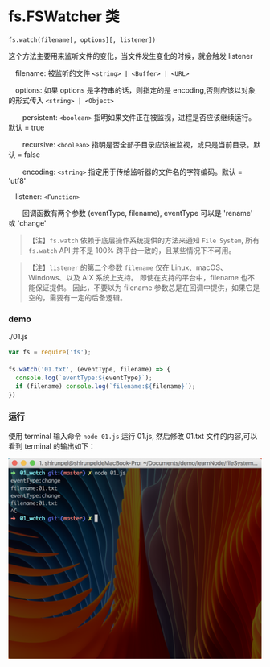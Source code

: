 # fs.FSWatcher 类

`fs.watch(filename[, options][, listener])`

这个方法主要用来监听文件的变化，当文件发生变化的时候，就会触发 listener

&emsp;filename: 被监听的文件 `<string> | <Buffer> | <URL>`

&emsp;options: 如果 options 是字符串的话，则指定的是 encoding,否则应该以对象的形式传入 `<string> | <Object>`

&emsp;&emsp;persistent: `<boolean>` 指明如果文件正在被监视，进程是否应该继续运行。默认 = true

&emsp;&emsp;recursive: `<boolean>` 指明是否全部子目录应该被监视，或只是当前目录。默认 = false

&emsp;&emsp;encoding: `<string>` 指定用于传给监听器的文件名的字符编码。默认 = 'utf8'

&emsp;listener: `<Function>`

&emsp;&emsp;回调函数有两个参数 (eventType, filename), eventType 可以是 'rename' 或 'change'

>【注】`fs.watch` 依赖于底层操作系统提供的方法来通知 `File System`, 所有 `fs.watch` API 并不是 100% 跨平台一致的，且某些情况下不可用。

>【注】`listener` 的第二个参数 `filename` 仅在 Linux、macOS、Windows、以及 AIX 系统上支持。 即使在支持的平台中，filename 也不能保证提供。 因此，不要以为 filename 参数总是在回调中提供，如果它是空的，需要有一定的后备逻辑。

### demo
./01.js
```javascript
var fs = require('fs');

fs.watch('01.txt', (eventType, filename) => {
  console.log(`eventType:${eventType}`);
  if (filename) console.log(`filename:${filename}`);
})
```
### 运行
使用 terminal 输入命令 `node 01.js` 运行 01.js, 然后修改 01.txt 文件的内容,可以看到 terminal 的输出如下：

![run 01.js](../../image/fileSystem_01.png)
